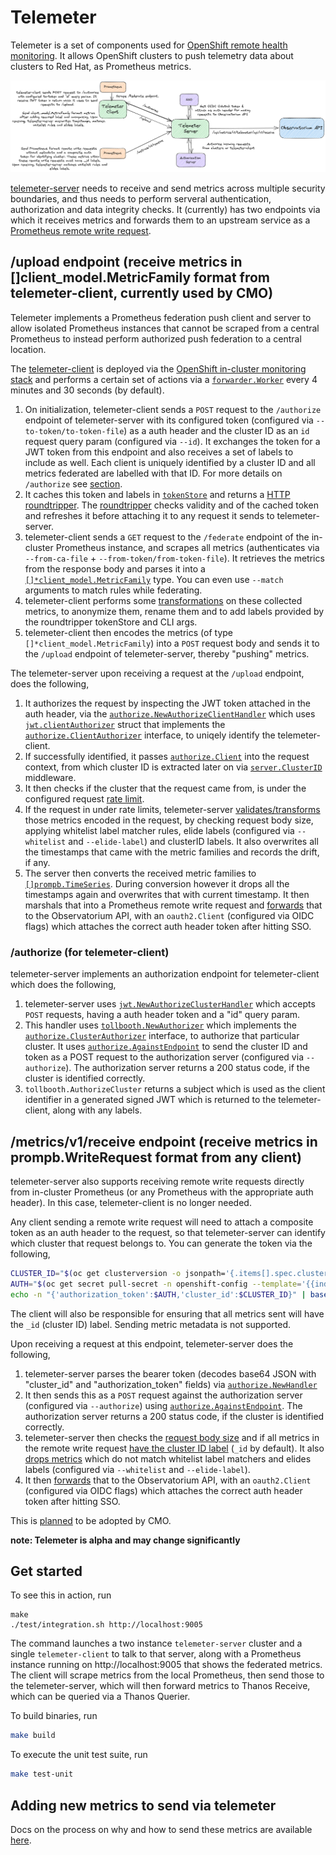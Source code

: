 # Telemeter

Telemeter is a set of components used for [OpenShift remote health monitoring](https://docs.openshift.com/container-platform/4.7/support/remote_health_monitoring/about-remote-health-monitoring.html). It allows OpenShift clusters to push telemetry data about clusters to Red Hat, as Prometheus metrics.

![Telemeter Architecture](architecture.png)

[telemeter-server](https://github.com/openshift/telemeter/tree/master/cmd/telemeter-server) needs to receive and send metrics across multiple security boundaries, and thus needs to perform serveral authentication, authorization and data integrity checks. It (currently) has two endpoints via which it receives metrics and forwards them to an upstream service as a [Prometheus remote write request](https://github.com/prometheus/prometheus/blob/release-2.38/prompb/remote.proto#L22).

## /upload endpoint (receive metrics in []client_model.MetricFamily format from telemeter-client, currently used by CMO)

Telemeter implements a Prometheus federation push client and server to allow isolated Prometheus instances that cannot be scraped from a central Prometheus to instead perform authorized push federation to a central location.

The [telemeter-client](https://github.com/openshift/telemeter/tree/master/cmd/telemeter-client) is deployed via the [OpenShift in-cluster monitoring stack](https://github.com/openshift/cluster-monitoring-operator/blob/master/assets/telemeter-client/deployment.yaml) and performs a certain set of actions via a [`forwarder.Worker`](https://github.com/openshift/telemeter/blob/master/pkg/forwarder/forwarder.go) every 4 minutes and 30 seconds (by default).

1. On initialization, telemeter-client sends a `POST` request to the `/authorize` endpoint of telemeter-server with its configured token (configured via `--to-token/to-token-file`) as a auth header and the cluster ID as an `id` request query param (configured via `--id`). It exchanges the token for a JWT token from this endpoint and also receives a set of labels to include as well. Each client is uniquely identified by a cluster ID and all metrics federated are labelled with that ID. For more details on `/authorize` see [section](#authorize-for-telemeter-client).
2. It caches this token and labels in [`tokenStore`](https://github.com/openshift/telemeter/blob/master/pkg/authorize/token_store.go) and returns a [HTTP roundtripper](https://github.com/openshift/telemeter/blob/f4dd7c2e426b11cf9bc1636efc35018643f44060/pkg/forwarder/forwarder.go#L204). The [roundtripper](https://github.com/openshift/telemeter/blob/master/pkg/authorize/roundtripper.go) checks validity and of the cached token and refreshes it before attaching it to any request it sends to telemeter-server.
3. telemeter-client sends a `GET` request to the `/federate` endpoint of the in-cluster Prometheus instance, and scrapes all metrics (authenticates via `--from-ca-file` + `--from-token/from-token-file`). It retrieves the metrics from the response body and parses it into a [`[]*client_model.MetricFamily`](https://pkg.go.dev/github.com/prometheus/client_model/go#MetricFamily) type. You can even use `--match` arguments to match rules while federating.
4. telemeter-client performs some [transformations](https://github.com/openshift/telemeter/blob/master/pkg/metricfamily/multi_transformer.go) on these collected metrics, to anonymize them, rename them and to add labels provided by the roundtripper tokenStore and CLI args.
5. telemeter-client then encodes the metrics (of type `[]*client_model.MetricFamily`) into a `POST` request body and sends it to the `/upload` endpoint of telemeter-server, thereby "pushing" metrics. 

The telemeter-server upon receiving a request at the `/upload` endpoint, does the following,

1. It authorizes the request by inspecting the JWT token attached in the auth header, via the [`authorize.NewAuthorizeClientHandler`](https://github.com/openshift/telemeter/blob/49fd572a1c7f0cc6696c599f84aab13b16b7d460/pkg/authorize/handler.go#L19) which uses [`jwt.clientAuthorizer`](https://github.com/openshift/telemeter/blob/master/pkg/authorize/jwt/client_authorizer.go) struct that implements the [`authorize.ClientAuthorizer`](https://github.com/openshift/telemeter/blob/master/pkg/authorize/client.go) interface, to uniqely identify the telemeter-client. 
2. If successfully identified, it passes [`authorize.Client`](https://github.com/openshift/telemeter/blob/6393185c011507bd878c6b6ce5dd0abedf51b45a/pkg/authorize/client.go#L11) into the request context, from which cluster ID is extracted later on via [`server.ClusterID`](https://github.com/openshift/telemeter/blob/c95f226c6093fcae05310b66e40672daf74109e4/pkg/server/validator.go#L42) middleware.
3. It then checks if the cluster that the request came from, is under the configured request [rate limit](https://github.com/openshift/telemeter/blob/master/pkg/server/ratelimited.go).
4. If the request in under rate limits, telemeter-server [validates/transforms](https://github.com/openshift/telemeter/blob/master/pkg/server/validator.go) those metrics encoded in the request, by checking request body size, applying whitelist label matcher rules, elide labels (configured via `--whitelist` and `--elide-label`) and clusterID labels. It also overwrites all the timestamps that came with the metric families and records the drift, if any.
5. The server then converts the received metric families to [`[]prompb.TimeSeries`](https://github.com/prometheus/prometheus/blob/release-2.38/prompb/types.proto#L58). During conversion however it drops all the timestamps again and overwrites that with current timestamp. It then marshals that into a Prometheus remote write request and [forwards](https://github.com/openshift/telemeter/blob/master/pkg/server/forward.go) that to the Observatorium API, with an `oauth2.Client` (configured via OIDC flags) which attaches the correct auth header token after hitting SSO.

### /authorize (for telemeter-client)

telemeter-server implements an authorization endpoint for telemeter-client which does the following,

1. telemeter-server uses [`jwt.NewAuthorizeClusterHandler`](https://github.com/openshift/telemeter/blob/a284906562c101ae8d1b65ba029af0f54a7deead/pkg/authorize/jwt/handler.go#L32) which accepts `POST` requests, having a auth header token and a "id" query param.
2. This handler uses [`tollbooth.NewAuthorizer`](https://github.com/openshift/telemeter/blob/master/pkg/authorize/tollbooth/tollbooth.go) which implements the [`authorize.ClusterAuthorizer`](https://github.com/openshift/telemeter/blob/master/pkg/authorize/cluster.go) interface, to authorize that particular cluster. It uses [`authorize.AgainstEndpoint`](https://github.com/openshift/telemeter/blob/49fd572a1c7f0cc6696c599f84aab13b16b7d460/pkg/authorize/handler.go#L65) to send the cluster ID and token as a POST request to the authorization server (configured via `--authorize`). The authorization server returns a 200 status code, if the cluster is identified correctly.
3. `tollbooth.AuthorizeCluster` returns a subject which is used as the client identifier in a generated signed JWT which is returned to the telemeter-client, along with any labels.

## /metrics/v1/receive endpoint (receive metrics in prompb.WriteRequest format from any client)

telemeter-server also supports receiving remote write requests directly from in-cluster Prometheus (or any Prometheus with the appropriate auth header). In this case, telemeter-client is no longer needed.

Any client sending a remote write request will need to attach a composite token as an auth header to the request, so that telemeter-server can identify which cluster that request belongs to. You can generate the token via the following,

```bash
CLUSTER_ID="$(oc get clusterversion -o jsonpath='{.items[].spec.clusterID}{"\n"}')" && \
AUTH="$(oc get secret pull-secret -n openshift-config --template='{{index .data ".dockerconfigjson" | base64decode}}' | jq '.auths."cloud.openshift.com"'.auth)" && \
echo -n "{'authorization_token':$AUTH,'cluster_id':$CLUSTER_ID}" | base64 -w 0
```
The client will also be responsible for ensuring that all metrics sent will have the `_id` (cluster ID) label. Sending metric metadata is not supported.

Upon receiving a request at this endpoint, telemeter-server does the following,

1. telemeter-server parses the bearer token (decodes base64 JSON with "cluster_id" and "authorization_token" fields) via [`authorize.NewHandler`](https://github.com/openshift/telemeter/blob/49fd572a1c7f0cc6696c599f84aab13b16b7d460/pkg/authorize/handler.go#L122)
2. It then sends this as a `POST` request against the authorization server (configured via `--authorize`) using [`authorize.AgainstEndpoint`](https://github.com/openshift/telemeter/blob/49fd572a1c7f0cc6696c599f84aab13b16b7d460/pkg/authorize/handler.go#L65). The authorization server returns a 200 status code, if the cluster is identified correctly.
3. telemeter-server then checks the [request body size](https://github.com/openshift/telemeter/blob/b6652d14d91eb20fd5bc36dbc63c41c0f693789c/pkg/receive/handler.go#L129) and if all metrics in the remote write request [have the cluster ID label](https://github.com/openshift/telemeter/blob/b6652d14d91eb20fd5bc36dbc63c41c0f693789c/pkg/receive/handler.go#L156) (`_id` by default). It also [drops metrics](https://github.com/openshift/telemeter/blob/b6652d14d91eb20fd5bc36dbc63c41c0f693789c/pkg/receive/handler.go#L217) which do not match whitelist label matchers and elides labels (configured via `--whitelist` and `--elide-label`).
4. It then [forwards](https://github.com/openshift/telemeter/blob/b6652d14d91eb20fd5bc36dbc63c41c0f693789c/pkg/receive/handler.go#L84) that to the Observatorium API, with an `oauth2.Client` (configured via OIDC flags) which attaches the correct auth header token after hitting SSO.

This is [planned](https://github.com/openshift/cluster-monitoring-operator/pull/1733) to be adopted by CMO.

**note: Telemeter is alpha and may change significantly**

## Get started

To see this in action, run

```
make
./test/integration.sh http://localhost:9005
```

The command launches a two instance `telemeter-server` cluster and a single `telemeter-client` to talk to that server, along with a Prometheus instance running on http://localhost:9005 that shows the federated metrics.
The client will scrape metrics from the local Prometheus, then send those to the telemeter-server, which will then forward metrics to Thanos Receive, which can be queried via a Thanos Querier.

To build binaries, run

```bash
make build
```

To execute the unit test suite, run

```bash
make test-unit
```

## Adding new metrics to send via telemeter

Docs on the process on why and how to send these metrics are available [here](https://docs.google.com/document/d/1a6n5iBGM2QaIQRg9Lw4-Npj6QY9--Hpx3XYut-BrUSY/edit?usp=sharing).